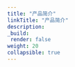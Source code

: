 ```yaml
---
title: "产品简介"
linkTitle: "产品简介"
description:
_build:
 render: false 
weight: 20
collapsible: true
---
```


